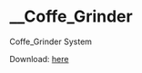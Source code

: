 # __Coffe_Grinder
Coffe_Grinder System

Download: [here](https://github.com/AbdelrhmanAhmed11/__Coffe_Grinder/releases)

